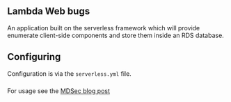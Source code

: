 ## Lambda Web bugs

An application built on the serverless framework which will provide enumerate client-side components and store them inside an RDS database.

## Configuring

Configuration is via the `serverless.yml` file.

###

For usage see the [MDSec blog post](https://www.mdsec.co.uk/2018/09/serverless-red-team-infrastructure-part-1-web-bugs/)